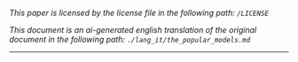 *This paper is licensed by the license file in the following path: `/LICENSE`*

*This document is an ai-generated english translation of the original document in the following path: `./lang_it/the_popular_models.md`*

------

